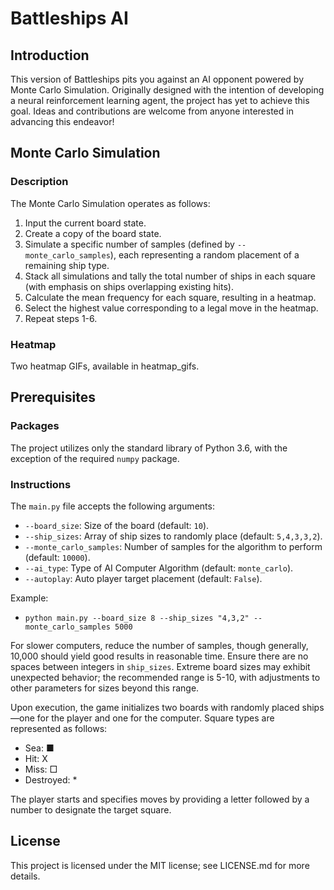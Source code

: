 # Battleships AI

## Introduction

This version of Battleships pits you against an AI opponent powered by Monte Carlo Simulation. Originally designed with the intention of developing a neural reinforcement learning agent, the project has yet to achieve this goal. Ideas and contributions are welcome from anyone interested in advancing this endeavor!

## Monte Carlo Simulation

### Description

The Monte Carlo Simulation operates as follows:

1. Input the current board state.
2. Create a copy of the board state.
3. Simulate a specific number of samples (defined by `--monte_carlo_samples`), each representing a random placement of a remaining ship type.
4. Stack all simulations and tally the total number of ships in each square (with emphasis on ships overlapping existing hits).
5. Calculate the mean frequency for each square, resulting in a heatmap.
6. Select the highest value corresponding to a legal move in the heatmap.
7. Repeat steps 1-6.

### Heatmap

Two heatmap GIFs, available in heatmap_gifs.

## Prerequisites

### Packages

The project utilizes only the standard library of Python 3.6, with the exception of the required `numpy` package.

### Instructions

The `main.py` file accepts the following arguments:

- `--board_size`: Size of the board (default: `10`).
- `--ship_sizes`: Array of ship sizes to randomly place (default: `5,4,3,3,2`).
- `--monte_carlo_samples`: Number of samples for the algorithm to perform (default: `10000`).
- `--ai_type`: Type of AI Computer Algorithm (default: `monte_carlo`).
- `--autoplay`: Auto player target placement (default: `False`).

Example:
- `python main.py --board_size 8 --ship_sizes "4,3,2" --monte_carlo_samples 5000`

For slower computers, reduce the number of samples, though generally, 10,000 should yield good results in reasonable time. Ensure there are no spaces between integers in `ship_sizes`. Extreme board sizes may exhibit unexpected behavior; the recommended range is 5-10, with adjustments to other parameters for sizes beyond this range.

Upon execution, the game initializes two boards with randomly placed ships—one for the player and one for the computer. Square types are represented as follows:

- Sea: ■
- Hit: X
- Miss: □
- Destroyed: *

The player starts and specifies moves by providing a letter followed by a number to designate the target square.

## License

This project is licensed under the MIT license; see LICENSE.md for more details.